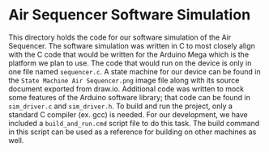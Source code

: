 # Air Sequencer Software Simulation

This directory holds the code for our software simulation of the Air Sequencer.
The software simulation was written in C to most closely align with the C code that would be written for the Arduino Mega which is the platform we plan to use.
The code that would run on the device is only in one file named `sequencer.c`.
A state machine for our device can be found in the `State Machine Air Sequencer.png` image file along with its source document exported from draw.io.
Additional code was written to mock some features of the Arduino software library; that code can be found in `sim_driver.c` and `sim_driver.h`.
To build and run the project, only a standard C compiler (ex. gcc) is needed. For our development, we have included a `build_and_run.cmd` script file to do this task.
The build command in this script can be used as a reference for building on other machines as well.

